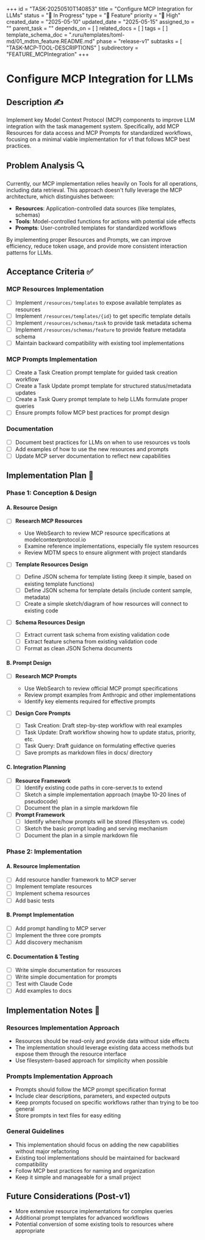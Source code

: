+++
id = "TASK-20250510T140853"
title = "Configure MCP Integration for LLMs"
status = "🔵 In Progress"
type = "🌟 Feature"
priority = "🔼 High"
created_date = "2025-05-10"
updated_date = "2025-05-15"
assigned_to = ""
parent_task = ""
depends_on = [ ]
related_docs = [ ]
tags = [ ]
template_schema_doc = ".ruru/templates/toml-md/01_mdtm_feature.README.md"
phase = "release-v1"
subtasks = [ "TASK-MCP-TOOL-DESCRIPTIONS" ]
subdirectory = "FEATURE_MCPIntegration"
+++

# Configure MCP Integration for LLMs

## Description ✍️

Implement key Model Context Protocol (MCP) components to improve LLM integration with the task management system. Specifically, add MCP Resources for data access and MCP Prompts for standardized workflows, focusing on a minimal viable implementation for v1 that follows MCP best practices.

## Problem Analysis 🔍

Currently, our MCP implementation relies heavily on Tools for all operations, including data retrieval. This approach doesn't fully leverage the MCP architecture, which distinguishes between:

- **Resources**: Application-controlled data sources (like templates, schemas)
- **Tools**: Model-controlled functions for actions with potential side effects
- **Prompts**: User-controlled templates for standardized workflows

By implementing proper Resources and Prompts, we can improve efficiency, reduce token usage, and provide more consistent interaction patterns for LLMs.

## Acceptance Criteria ✅

### MCP Resources Implementation
- [ ] Implement `/resources/templates` to expose available templates as resources
- [ ] Implement `/resources/templates/{id}` to get specific template details
- [ ] Implement `/resources/schemas/task` to provide task metadata schema
- [ ] Implement `/resources/schemas/feature` to provide feature metadata schema
- [ ] Maintain backward compatibility with existing tool implementations

### MCP Prompts Implementation
- [ ] Create a Task Creation prompt template for guided task creation workflow
- [ ] Create a Task Update prompt template for structured status/metadata updates
- [ ] Create a Task Query prompt template to help LLMs formulate proper queries
- [ ] Ensure prompts follow MCP best practices for prompt design

### Documentation
- [ ] Document best practices for LLMs on when to use resources vs tools
- [ ] Add examples of how to use the new resources and prompts
- [ ] Update MCP server documentation to reflect new capabilities

## Implementation Plan 📝

### Phase 1: Conception & Design

#### A. Resource Design
- [ ] **Research MCP Resources**
  - Use WebSearch to review MCP resource specifications at modelcontextprotocol.io
  - Examine reference implementations, especially file system resources
  - Review MDTM specs to ensure alignment with project standards

- [ ] **Template Resources Design**
  - [ ] Define JSON schema for template listing (keep it simple, based on existing template functions)
  - [ ] Define JSON schema for template details (include content sample, metadata)
  - [ ] Create a simple sketch/diagram of how resources will connect to existing code

- [ ] **Schema Resources Design**
  - [ ] Extract current task schema from existing validation code
  - [ ] Extract feature schema from existing validation code
  - [ ] Format as clean JSON Schema documents

#### B. Prompt Design
- [ ] **Research MCP Prompts**
  - Use WebSearch to review official MCP prompt specifications
  - Review prompt examples from Anthropic and other implementations
  - Identify key elements required for effective prompts

- [ ] **Design Core Prompts**
  - [ ] Task Creation: Draft step-by-step workflow with real examples
  - [ ] Task Update: Draft workflow showing how to update status, priority, etc.
  - [ ] Task Query: Draft guidance on formulating effective queries
  - [ ] Save prompts as markdown files in docs/ directory

#### C. Integration Planning
- [ ] **Resource Framework**
  - [ ] Identify existing code paths in core-server.ts to extend
  - [ ] Sketch a simple implementation approach (maybe 10-20 lines of pseudocode)
  - [ ] Document the plan in a simple markdown file

- [ ] **Prompt Framework**
  - [ ] Identify where/how prompts will be stored (filesystem vs. code)
  - [ ] Sketch the basic prompt loading and serving mechanism
  - [ ] Document the plan in a simple markdown file

### Phase 2: Implementation

#### A. Resource Implementation
- [ ] Add resource handler framework to MCP server
- [ ] Implement template resources
- [ ] Implement schema resources
- [ ] Add basic tests

#### B. Prompt Implementation
- [ ] Add prompt handling to MCP server
- [ ] Implement the three core prompts
- [ ] Add discovery mechanism

#### C. Documentation & Testing
- [ ] Write simple documentation for resources
- [ ] Write simple documentation for prompts
- [ ] Test with Claude Code
- [ ] Add examples to docs

## Implementation Notes 💭

### Resources Implementation Approach
- Resources should be read-only and provide data without side effects
- The implementation should leverage existing data access methods but expose them through the resource interface
- Use filesystem-based approach for simplicity when possible

### Prompts Implementation Approach
- Prompts should follow the MCP prompt specification format
- Include clear descriptions, parameters, and expected outputs
- Keep prompts focused on specific workflows rather than trying to be too general
- Store prompts in text files for easy editing

### General Guidelines
- This implementation should focus on adding the new capabilities without major refactoring
- Existing tool implementations should be maintained for backward compatibility
- Follow MCP best practices for naming and organization
- Keep it simple and manageable for a small project

## Future Considerations (Post-v1)

- More extensive resource implementations for complex queries
- Additional prompt templates for advanced workflows
- Potential conversion of some existing tools to resources where appropriate
